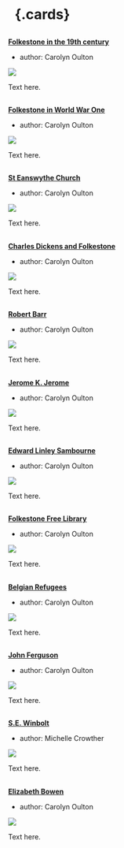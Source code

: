 <param ve-config 
       title="Folkestone"
       banner="/images/banners/19c.jpg"
       layout="index">

# &nbsp; {.cards}

##
**[Folkestone in the 19th century](/19c/19c-folkestone/)**

- author: Carolyn Oulton

![](https://iiif-presentation.juncture-digital.org/thumbnail?url=https://stor.artstor.org/stor/e3916d2b-2c0e-4bac-b403-53c9ac4ccb84)

Text here.

##
**[Folkestone in World War One](/20c/20c-folkestone-ww1/)**

- author: Carolyn Oulton

![](https://iiif-presentation.juncture-digital.org/thumbnail?url=https://upload.wikimedia.org/wikipedia/commons/5/50/The_Watsons_Manuscript.jpg)

Text here.

##
**[St Eanswythe Church](/churches/steanswythe-folkestone/)**

- author: Carolyn Oulton

![](https://iiif-presentation.juncture-digital.org/thumbnail?url=https://stor.artstor.org/stor/35bc9f9f-8fd4-4164-8042-c0ddbae953b1)

Text here.

##
**[Charles Dickens and Folkestone](/dickens/dickens-folkestone/)**

- author: Carolyn Oulton

![](https://iiif-presentation.juncture-digital.org/thumbnail?url=https://stor.artstor.org/stor/d306de51-dc71-4369-9416-2306342424d1)

Text here.

##
**[Robert Barr](https://kent-maps.online/19c/19c-barr-biography/)**

- author: Carolyn Oulton

![](https://iiif-presentation.juncture-digital.org/thumbnail?url=https://upload.wikimedia.org/wikipedia/commons/5/50/The_Watsons_Manuscript.jpg)

Text here.

##
**[Jerome K. Jerome](/19c/19c-jerome-biography/)**

- author: Carolyn Oulton

![](https://iiif-presentation.juncture-digital.org/thumbnail?url=https://upload.wikimedia.org/wikipedia/commons/5/50/The_Watsons_Manuscript.jpg)

Text here.

##
**[Edward Linley Sambourne](/19c/19c-sambourne-biography/)**

- author: Carolyn Oulton

![](https://iiif-presentation.juncture-digital.org/thumbnail?url=https://upload.wikimedia.org/wikipedia/commons/d/df/Lee%27s_Promenade_and_Bandstand%2C_Folkestone%2C_England-LCCN2002696748.tif)

Text here.

##
**[Folkestone Free Library](/19c/19c-folkestone-free-library/)**

- author: Carolyn Oulton

![](https://iiif-presentation.juncture-digital.org/thumbnail?url=https://upload.wikimedia.org/wikipedia/commons/5/50/The_Watsons_Manuscript.jpg)

Text here.

##
**[Belgian Refugees](/20c/20c-belgian-refugees/)**

- author: Carolyn Oulton

![](https://iiif-presentation.juncture-digital.org/thumbnail?url=https://upload.wikimedia.org/wikipedia/commons/5/50/The_Watsons_Manuscript.jpg)

Text here.

##
**[John Ferguson](/20c/20c-ferguson-biography/)**

- author: Carolyn Oulton

![](https://iiif-presentation.juncture-digital.org/thumbnail?url=https://upload.wikimedia.org/wikipedia/commons/5/50/The_Watsons_Manuscript.jpg)

Text here.

##
**[S.E. Winbolt](/20c/20c-winbolt-biography/)**

- author: Michelle Crowther

![](https://iiif-presentation.juncture-digital.org/thumbnail?url=https://stor.artstor.org/stor/3c5e3b72-effe-4a59-ab8b-09e045451505)

Text here.

##
**[Elizabeth Bowen](/20c/20c-bowen-biography/)**

- author: Carolyn Oulton

![](https://iiif-presentation.juncture-digital.org/thumbnail?url=https://upload.wikimedia.org/wikipedia/commons/5/50/The_Watsons_Manuscript.jpg)

Text here.
